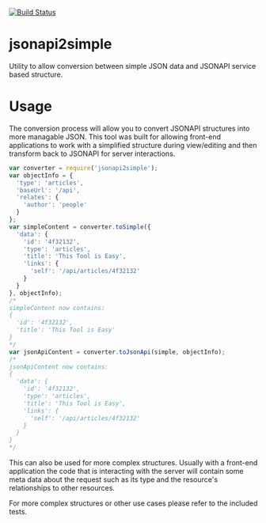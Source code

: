 [![Build
Status](https://travis-ci.org/jthoms1/jsonapi2simple.svg?branch=master)](https://travis-ci.org/jthoms1/jsonapi2simple)
# jsonapi2simple
Utility to allow conversion between simple JSON data and JSONAPI service based structure.

# Usage
The conversion process will allow you to convert JSONAPI structures into more managable JSON.
This tool was built for allowing front-end applications to work with a simplified structure during view/editing and then transform back to JSONAPI for server interactions.
```javascript
var converter = require('jsonapi2simple');
var objectInfo = {
  'type': 'articles',
  'baseUrl': '/api',
  'relates': {
    'author': 'people'
  }
};
var simpleContent = converter.toSimple({
  'data': {
    'id': '4f32132',
    'type': 'articles',
    'title': 'This Tool is Easy',
    'links': {
      'self': '/api/articles/4f32132'
    }
  }
}, objectInfo);
/*
simpleContent now contains:
{
  'id': '4f32132',
  'title': 'This Tool is Easy'
}
*/
var jsonApiContent = converter.toJsonApi(simple, objectInfo);
/*
jsonApiContent now contains:
{
  'data': {
    'id': '4f32132',
    'type': 'articles',
    'title': 'This Tool is Easy',
    'links': {
      'self': '/api/articles/4f32132'
    }
  }
}
*/
```

This can also be used for more complex structures. Usually with a front-end application the code that is interacting with the server will contain some meta data about the request such as its type and the resource's relationships to other resources.

For more complex structures or other use cases please refer to the included tests.
